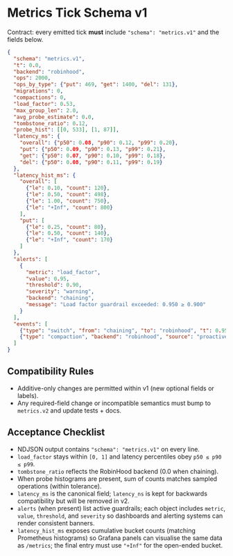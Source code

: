# Metrics Tick Schema v1

Contract: every emitted tick **must** include `"schema": "metrics.v1"` and the fields below.

```json
{
  "schema": "metrics.v1",
  "t": 0.0,
  "backend": "robinhood",
  "ops": 2000,
  "ops_by_type": {"put": 469, "get": 1400, "del": 131},
  "migrations": 0,
  "compactions": 0,
  "load_factor": 0.53,
  "max_group_len": 2.0,
  "avg_probe_estimate": 0.0,
  "tombstone_ratio": 0.12,
  "probe_hist": [[0, 533], [1, 87]],
  "latency_ms": {
    "overall": {"p50": 0.08, "p90": 0.12, "p99": 0.20},
    "put": {"p50": 0.09, "p90": 0.13, "p99": 0.21},
    "get": {"p50": 0.07, "p90": 0.10, "p99": 0.18},
    "del": {"p50": 0.08, "p90": 0.11, "p99": 0.19}
  },
  "latency_hist_ms": {
    "overall": [
      {"le": 0.10, "count": 120},
      {"le": 0.50, "count": 498},
      {"le": 1.00, "count": 750},
      {"le": "+Inf", "count": 800}
    ],
    "put": [
      {"le": 0.25, "count": 80},
      {"le": 0.50, "count": 140},
      {"le": "+Inf", "count": 170}
    ]
  },
  "alerts": [
    {
      "metric": "load_factor",
      "value": 0.95,
      "threshold": 0.90,
      "severity": "warning",
      "backend": "chaining",
      "message": "Load factor guardrail exceeded: 0.950 ≥ 0.900"
    }
  ],
  "events": [
    {"type": "switch", "from": "chaining", "to": "robinhood", "t": 0.95},
    {"type": "compaction", "backend": "robinhood", "source": "proactive", "t": 1.25}
  ]
}
```

## Compatibility Rules

- Additive-only changes are permitted within v1 (new optional fields or labels).
- Any required-field change or incompatible semantics must bump to `metrics.v2` and update tests + docs.

## Acceptance Checklist

- NDJSON output contains `"schema": "metrics.v1"` on every line.
- `load_factor` stays within `[0, 1]` and latency percentiles obey `p50 ≤ p90 ≤ p99`.
- `tombstone_ratio` reflects the RobinHood backend (0.0 when chaining).
- When probe histograms are present, sum of counts matches sampled operations (within tolerance).
- `latency_ms` is the canonical field; `latency_ns` is kept for backwards compatibility but will be removed in v2.
- `alerts` (when present) list active guardrails; each object includes `metric`, `value`, `threshold`,
  and `severity` so dashboards and alerting systems can render consistent banners.
- `latency_hist_ms` exposes cumulative bucket counts (matching Prometheus histograms) so Grafana panels
  can visualise the same data as `/metrics`; the final entry must use `"+Inf"` for the open-ended bucket.
